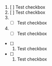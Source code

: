 1. [ ] Test checkbox
1. [ ] Test checkbox
1. - [ ] Test checkbox
1. - [ ] Test checkbox
- [ ] 1. Test checkbox
- [ ] 1. Test checkbox

